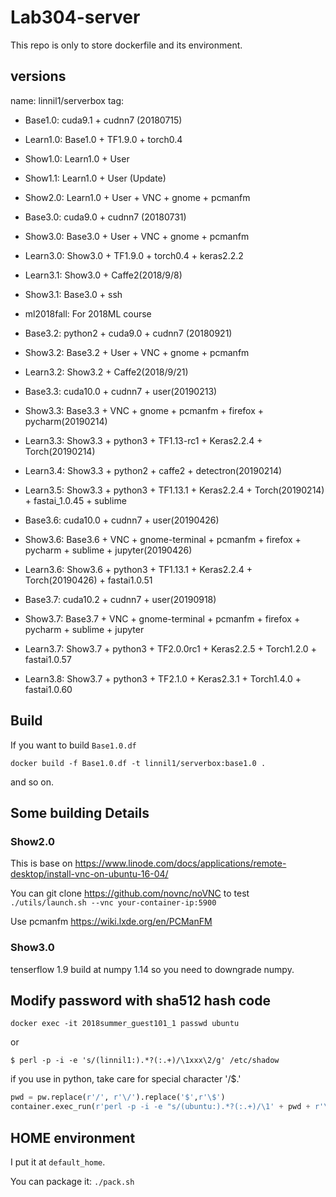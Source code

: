# Lab304-server

This repo is only to store dockerfile and its environment.

## versions
name: linnil1/serverbox
tag:
* Base1.0: cuda9.1 + cudnn7 (20180715)
* Learn1.0: Base1.0 + TF1.9.0 + torch0.4
* Show1.0: Learn1.0 + User
* Show1.1: Learn1.0 + User (Update)
* Show2.0: Learn1.0 + User + VNC + gnome + pcmanfm

* Base3.0: cuda9.0  + cudnn7 (20180731)
* Show3.0: Base3.0 + User + VNC + gnome + pcmanfm
* Learn3.0: Show3.0 + TF1.9.0 + torch0.4 + keras2.2.2
* Learn3.1: Show3.0 + Caffe2(2018/9/8) 
* Show3.1: Base3.0 + ssh
* ml2018fall: For 2018ML course
* Base3.2: python2 + cuda9.0  + cudnn7 (20180921)
* Show3.2: Base3.2 + User + VNC + gnome + pcmanfm
* Learn3.2: Show3.2 + Caffe2(2018/9/21)

* Base3.3: cuda10.0 + cudnn7 + user(20190213)
* Show3.3: Base3.3 + VNC + gnome + pcmanfm + firefox + pycharm(20190214)
* Learn3.3: Show3.3 + python3 + TF1.13-rc1 + Keras2.2.4 + Torch(20190214)
* Learn3.4: Show3.3 + python2 + caffe2 + detectron(20190214)
* Learn3.5: Show3.3 + python3 + TF1.13.1 + Keras2.2.4 + Torch(20190214) + fastai_1.0.45 + sublime

* Base3.6: cuda10.0 + cudnn7 + user(20190426)
* Show3.6: Base3.6 + VNC + gnome-terminal + pcmanfm + firefox + pycharm + sublime + jupyter(20190426)
* Learn3.6: Show3.6 + python3 + TF1.13.1 + Keras2.2.4 + Torch(20190426) + fastai1.0.51

* Base3.7: cuda10.2 + cudnn7 + user(20190918)
* Show3.7: Base3.7 + VNC + gnome-terminal + pcmanfm + firefox + pycharm + sublime + jupyter
* Learn3.7: Show3.7 + python3 + TF2.0.0rc1 + Keras2.2.5 + Torch1.2.0 + fastai1.0.57
* Learn3.8: Show3.7 + python3 + TF2.1.0 + Keras2.3.1 + Torch1.4.0 + fastai1.0.60

## Build

If you want to build `Base1.0.df`

`docker build -f Base1.0.df -t linnil1/serverbox:base1.0 .`

and so on.

## Some building Details

### Show2.0
This is base on https://www.linode.com/docs/applications/remote-desktop/install-vnc-on-ubuntu-16-04/

You can git clone https://github.com/novnc/noVNC to test
`./utils/launch.sh --vnc your-container-ip:5900`

Use pcmanfm
https://wiki.lxde.org/en/PCManFM


### Show3.0
tenserflow 1.9 build at numpy 1.14
so you need to downgrade numpy.


## Modify password with sha512 hash code
`docker exec -it 2018summer_guest101_1 passwd ubuntu`

or

`$ perl -p -i -e 's/(linnil1:).*?(:.+)/\1xxx\2/g' /etc/shadow`

if you use in python, take care for special character '/$.'

``` python
pwd = pw.replace(r'/', r'\/').replace('$',r'\$')                                                                                                                   
container.exec_run(r'perl -p -i -e "s/(ubuntu:).*?(:.+)/\1' + pwd + r'\2/g" /etc/shadow')
```

## HOME environment
I put it at `default_home`.

You can package it:
`./pack.sh`
